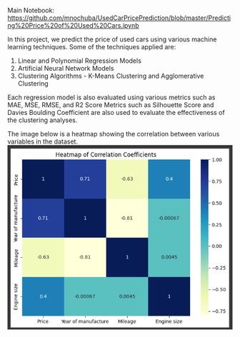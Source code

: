 Main Notebook: https://github.com/mnochuba/UsedCarPricePrediction/blob/master/Predicting%20Price%20of%20Used%20Cars.ipynb

In this project, we predict the price of used cars using various machine learning techniques.
Some of the techniques applied are:

1. Linear and Polynomial Regression Models
2. Artificial Neural Network Models
3. Clustering Algorithms - K-Means Clustering and Agglomerative Clustering

Each regression model is also evaluated using various metrics such as MAE, MSE, RMSE, and R2 Score
Metrics such as Silhouette Score and Davies Boulding Coefficient are also used to evaluate the effectiveness of the clustering analyses.

The image below is a heatmap showing the correlation between various variables in the dataset.
![alt text](image.png)
